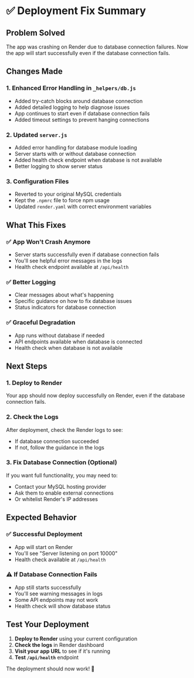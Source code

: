 # ✅ Deployment Fix Summary

## Problem Solved
The app was crashing on Render due to database connection failures. Now the app will start successfully even if the database connection fails.

## Changes Made

### 1. **Enhanced Error Handling in `_helpers/db.js`**
- Added try-catch blocks around database connection
- Added detailed logging to help diagnose issues
- App continues to start even if database connection fails
- Added timeout settings to prevent hanging connections

### 2. **Updated `server.js`**
- Added error handling for database module loading
- Server starts with or without database connection
- Added health check endpoint when database is not available
- Better logging to show server status

### 3. **Configuration Files**
- Reverted to your original MySQL credentials
- Kept the `.npmrc` file to force npm usage
- Updated `render.yaml` with correct environment variables

## What This Fixes

### ✅ **App Won't Crash Anymore**
- Server starts successfully even if database connection fails
- You'll see helpful error messages in the logs
- Health check endpoint available at `/api/health`

### ✅ **Better Logging**
- Clear messages about what's happening
- Specific guidance on how to fix database issues
- Status indicators for database connection

### ✅ **Graceful Degradation**
- App runs without database if needed
- API endpoints available when database is connected
- Health check when database is not available

## Next Steps

### 1. **Deploy to Render**
Your app should now deploy successfully on Render, even if the database connection fails.

### 2. **Check the Logs**
After deployment, check the Render logs to see:
- If database connection succeeded
- If not, follow the guidance in the logs

### 3. **Fix Database Connection (Optional)**
If you want full functionality, you may need to:
- Contact your MySQL hosting provider
- Ask them to enable external connections
- Or whitelist Render's IP addresses

## Expected Behavior

### ✅ **Successful Deployment**
- App will start on Render
- You'll see "Server listening on port 10000"
- Health check available at `/api/health`

### ⚠️ **If Database Connection Fails**
- App still starts successfully
- You'll see warning messages in logs
- Some API endpoints may not work
- Health check will show database status

## Test Your Deployment

1. **Deploy to Render** using your current configuration
2. **Check the logs** in Render dashboard
3. **Visit your app URL** to see if it's running
4. **Test `/api/health`** endpoint

The deployment should now work! 🎉



